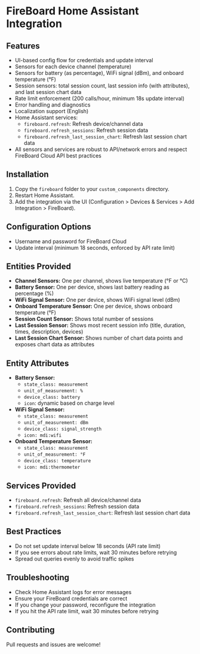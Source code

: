 # FireBoard Home Assistant Integration

## Features
- UI-based config flow for credentials and update interval
- Sensors for each device channel (temperature)
- Sensors for battery (as percentage), WiFi signal (dBm), and onboard temperature (°F)
- Session sensors: total session count, last session info (with attributes), and last session chart data
- Rate limit enforcement (200 calls/hour, minimum 18s update interval)
- Error handling and diagnostics
- Localization support (English)
- Home Assistant services:
  - `fireboard.refresh`: Refresh device/channel data
  - `fireboard.refresh_sessions`: Refresh session data
  - `fireboard.refresh_last_session_chart`: Refresh last session chart data
- All sensors and services are robust to API/network errors and respect FireBoard Cloud API best practices

## Installation
1. Copy the `fireboard` folder to your `custom_components` directory.
2. Restart Home Assistant.
3. Add the integration via the UI (Configuration > Devices & Services > Add Integration > FireBoard).

## Configuration Options
- Username and password for FireBoard Cloud
- Update interval (minimum 18 seconds, enforced by API rate limit)

## Entities Provided
- **Channel Sensors:** One per channel, shows live temperature (°F or °C)
- **Battery Sensor:** One per device, shows last battery reading as percentage (%)
- **WiFi Signal Sensor:** One per device, shows WiFi signal level (dBm)
- **Onboard Temperature Sensor:** One per device, shows onboard temperature (°F)
- **Session Count Sensor:** Shows total number of sessions
- **Last Session Sensor:** Shows most recent session info (title, duration, times, description, devices)
- **Last Session Chart Sensor:** Shows number of chart data points and exposes chart data as attributes

## Entity Attributes
- **Battery Sensor:**
  - `state_class: measurement`
  - `unit_of_measurement: %`
  - `device_class: battery`
  - `icon`: dynamic based on charge level
- **WiFi Signal Sensor:**
  - `state_class: measurement`
  - `unit_of_measurement: dBm`
  - `device_class: signal_strength`
  - `icon: mdi:wifi`
- **Onboard Temperature Sensor:**
  - `state_class: measurement`
  - `unit_of_measurement: °F`
  - `device_class: temperature`
  - `icon: mdi:thermometer`

## Services Provided
- `fireboard.refresh`: Refresh all device/channel data
- `fireboard.refresh_sessions`: Refresh session data
- `fireboard.refresh_last_session_chart`: Refresh last session chart data

## Best Practices
- Do not set update interval below 18 seconds (API rate limit)
- If you see errors about rate limits, wait 30 minutes before retrying
- Spread out queries evenly to avoid traffic spikes

## Troubleshooting
- Check Home Assistant logs for error messages
- Ensure your FireBoard credentials are correct
- If you change your password, reconfigure the integration
- If you hit the API rate limit, wait 30 minutes before retrying

## Contributing
Pull requests and issues are welcome!
